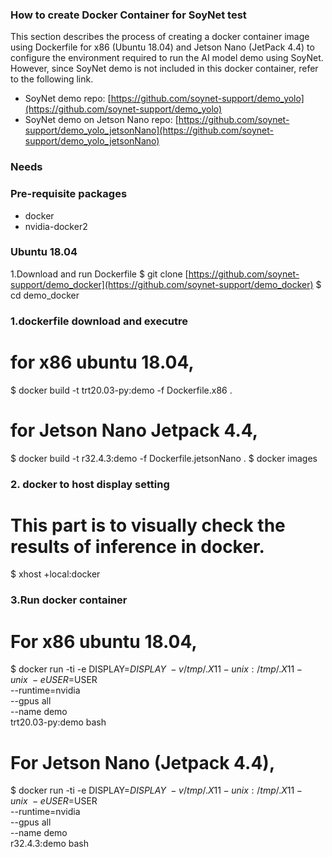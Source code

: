 ### How to create Docker Container for SoyNet test

This section describes the process of creating a docker container image using Dockerfile for x86 (Ubuntu 18.04) and Jetson Nano (JetPack 4.4) to configure the environment required to run the AI model demo using SoyNet. However, since SoyNet demo is not included in this docker container, refer to the following link.

- SoyNet demo repo: [https://github.com/soynet-support/demo_yolo](https://github.com/soynet-support/demo_yolo)
- SoyNet demo on Jetson Nano repo: [https://github.com/soynet-support/demo_yolo_jetsonNano](https://github.com/soynet-support/demo_yolo_jetsonNano)

### Needs

### Pre-requisite packages

- docker
- nvidia-docker2

### Ubuntu 18.04

1.Download and run Dockerfile
$ git clone [https://github.com/soynet-support/demo_docker](https://github.com/soynet-support/demo_docker)
$ cd demo_docker

### 1.dockerfile download and executre

# for x86 ubuntu 18.04, 

$ docker build -t trt20.03-py:demo -f Dockerfile.x86 .

# for Jetson Nano Jetpack 4.4,

$ docker build -t r32.4.3:demo -f Dockerfile.jetsonNano .
$ docker images

### 2. docker to host display setting

# This part is to visually check the results of inference in docker.

$ xhost +local:docker

### 3.Run docker container

# For x86 ubuntu 18.04,

$ docker run -ti -e DISPLAY=$DISPLAY \
-v /tmp/.X11-unix:/tmp/.X11-unix \
-e USER=$USER \
--runtime=nvidia\
--gpus all \
--name demo \
trt20.03-py:demo bash

# For Jetson Nano (Jetpack 4.4),

$ docker run -ti -e DISPLAY=$DISPLAY \
-v /tmp/.X11-unix:/tmp/.X11-unix \
-e USER=$USER \
--runtime=nvidia\
--gpus all \
--name demo \
r32.4.3:demo bash
